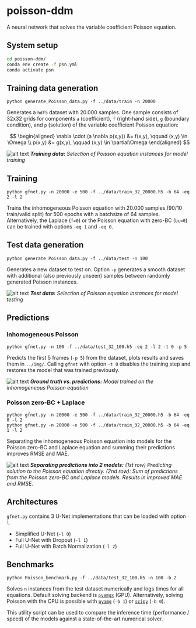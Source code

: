 # poisson-ddm

A neural network that solves the variable coefficient Poisson equation.

## System setup

```bash
cd poisson-ddm/
conda env create -f psn.yml
conda activate psn
```

## Training data generation

```
python generate_Poisson_data.py -f ../data/train -n 20000
```

Generates a `hdf5` dataset with 20.000 samples. One sample consists of 32x32 grids for components `a` (coefficient), `f` (right-hand side), `g` (boundary condition), and `p` (solution) of the variable coefficient Poisson equation:

$$
\begin{aligned}
\nabla \cdot (a \nabla p(x,y)) &= f(x,y), \qquad (x,y) \in \Omega \\
p(x,y) &= g(x,y), \qquad (x,y) \in \partial\Omega
\end{aligned}
$$

![alt text](https://dl.dropboxusercontent.com/scl/fi/ev5ndojbqxb7mzluymyy2/train.gif?rlkey=0ln2388j9fyia6388mt9aj1p7&dl=0 "Model inputs (bc, a, f), labels (p)")
***Training data:** Selection of Poisson equation instances for model training*

## Training

```
python gfnet.py -n 20000 -e 500 -f ../data/train_32_20000.h5 -b 64 -eq 2 -l 2
```
Trains the inhomogeneous Poisson equation with 20.000 samples (90/10 train/valid split) for 500 epochs with a batchsize of 64 samples.
Alternatively, the Laplace (`f=0`) or the Poisson equation with zero-BC (`bc=0`) can be trained with options `-eq 1` and `-eq 0`.

## Test data generation

```
python generate_Poisson_data.py -f ../data/test -n 100
```
Generates a new dataset to test on. Option `-p` generates a smooth dataset with additional (also previously unseen) samples between randomly generated Poisson instances.

![alt text](https://dl.dropboxusercontent.com/scl/fi/vb337bl0f3i7uoy7s8ne3/infer.gif?rlkey=ht0br2uz0st8r8k2lye9i8xzx&dl=0 "Model inputs (bc, a, f), labels (p)")
***Test data:** Selection of Poisson equation instances for model testing*

## Predictions

### Inhomogeneous Poisson
```
python gfnet.py -n 100 -f ../data/test_32_100.h5 -eq 2 -l 2 -t 0 -p 5
```
Predicts the first 5 frames (`-p 5`) from the dataset, plots results and saves them in `../img/`.
Calling `gfnet` with option `-t 0`  disables the training step and restores the model that was trained previously.

![alt text](https://dl.dropboxusercontent.com/scl/fi/0ygjnx1p9bd1v8lfeaeak/pred.gif?rlkey=sjv0h9vmfi779bgebz08a114s&dl=0 "Labels (p), predictions (phat), error (|p-phat|), error metrics")
***Ground truth vs. predictions:** Model trained on the inhomogeneous Poisson equation*

### Poisson zero-BC + Laplace

```
python gfnet.py -n 20000 -e 500 -f ../data/train_32_20000.h5 -b 64 -eq 0 -l 2
python gfnet.py -n 20000 -e 500 -f ../data/train_32_20000.h5 -b 64 -eq 1 -l 2
```
Separating the inhomogeneous Poisson equation into models for the Poisson zero-BC and Laplace equation and summing their predictions improves RMSE and MAE.

![alt text](https://dl.dropboxusercontent.com/scl/fi/88eovui51wj2q4g7jt6qg/compare.gif?rlkey=ntmfa8k256ohxzzzkfozzy8j7&dl=0 "Predictions (phat), error (|p-phat|), error metrics")
***Separating predictions into 2 models:** (1st row) Predicting solution to the Poisson equation directly. (2nd row): Sum of predictions from the Poisson zero-BC and Laplace models. Results in improved MAE and RMSE.*


##  Architectures

`gfnet.py` contains 3 U-Net implementations that can be loaded with option `-l`.
-  Simplified U-Net (`-l 0`)
-  Full U-Net with Dropout (`-l 1`)
-  Full U-Net with Batch Normalization (`-l 2`)

## Benchmarks

```
python Poisson_benchmark.py -f ../data/test_32_100.h5 -n 100 -b 2
```
Solves `n` instances from the test dataset numerically and logs times for all equations. Default solving backend is [`pyamgx`](https://github.com/shwina/pyamgx) (GPU). Alternatively, solving Poisson with the CPU is possible with [`pyamg`](https://github.com/pyamg/pyamg) (`-b 1`) or [`scipy`](https://docs.scipy.org/doc/scipy/reference/generated/scipy.sparse.linalg.spsolve.html) (`-b 0`).

This utility script can be used to compare the inference time (performance / speed) of the models against a state-of-the-art numerical solver.
